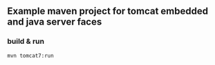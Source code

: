 ## Example maven project for tomcat embedded and java server faces

### build & run
    mvn tomcat7:run